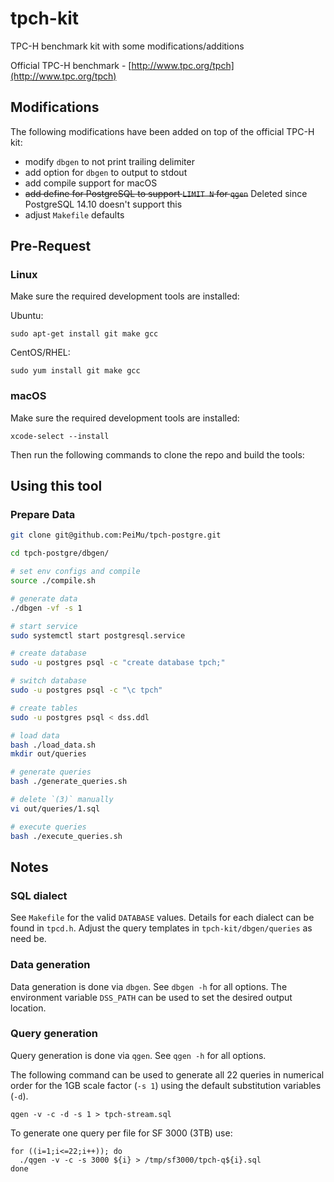 tpch-kit
========

TPC-H benchmark kit with some modifications/additions

Official TPC-H benchmark - [http://www.tpc.org/tpch](http://www.tpc.org/tpch)

## Modifications

The following modifications have been added on top of the official TPC-H kit:

* modify `dbgen` to not print trailing delimiter
* add option for `dbgen` to output to stdout
* add compile support for macOS
* ~~add define for PostgreSQL to support `LIMIT N` for `qgen`~~ Deleted since PostgreSQL 14.10 doesn't support this
* adjust `Makefile` defaults

## Pre-Request

### Linux

Make sure the required development tools are installed:

Ubuntu:
```
sudo apt-get install git make gcc
```

CentOS/RHEL:
```
sudo yum install git make gcc
```

### macOS

Make sure the required development tools are installed:

```
xcode-select --install
```

Then run the following commands to clone the repo and build the tools:

## Using this tool
### Prepare Data
```bash
git clone git@github.com:PeiMu/tpch-postgre.git

cd tpch-postgre/dbgen/

# set env configs and compile
source ./compile.sh

# generate data
./dbgen -vf -s 1 

# start service
sudo systemctl start postgresql.service

# create database
sudo -u postgres psql -c "create database tpch;"

# switch database
sudo -u postgres psql -c "\c tpch"

# create tables
sudo -u postgres psql < dss.ddl

# load data
bash ./load_data.sh
mkdir out/queries

# generate queries
bash ./generate_queries.sh

# delete `(3)` manually
vi out/queries/1.sql

# execute queries
bash ./execute_queries.sh
```



## Notes

### SQL dialect

See `Makefile` for the valid `DATABASE` values.  Details for each dialect can be found in `tpcd.h`.  Adjust the query templates in `tpch-kit/dbgen/queries` as need be.

### Data generation

Data generation is done via `dbgen`.  See `dbgen -h` for all options.  The environment variable `DSS_PATH` can be used to set the desired output location.

### Query generation

Query generation is done via `qgen`.  See `qgen -h` for all options.

The following command can be used to generate all 22 queries in numerical order for the 1GB scale factor (`-s 1`) using the default substitution variables (`-d`).

```
qgen -v -c -d -s 1 > tpch-stream.sql
```

To generate one query per file for SF 3000 (3TB) use:

```
for ((i=1;i<=22;i++)); do
  ./qgen -v -c -s 3000 ${i} > /tmp/sf3000/tpch-q${i}.sql
done
```

